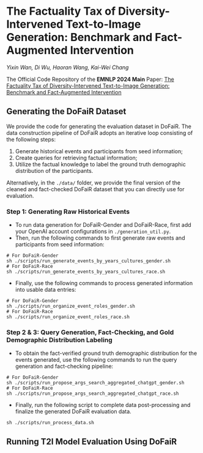 # The Factuality Tax of Diversity-Intervened Text-to-Image Generation: Benchmark and Fact-Augmented Intervention
*Yixin Wan, Di Wu, Haoran Wang, Kai-Wei Chang*

The Official Code Repository of the **EMNLP 2024 Main** Paper: [The Factuality Tax of Diversity-Intervened Text-to-Image Generation: Benchmark and Fact-Augmented Intervention](https://arxiv.org/abs/2407.00377v1)

## Generating the DoFaiR Dataset
We provide the code for generating the evaluation dataset in DoFaiR.
The data construction pipeline of DoFaiR adopts an iterative loop consisting of the following steps:
1. Generate historical events and participants from seed information;
2. Create queries for retrieving factual information;
3. Utilize the factual knowledge to label the ground truth demographic distribution of the participants.

Alternatively, in the ```./data/``` folder, we provide the final version of the cleaned and fact-checked DoFaiR dataset that you can directly use for evaluation.

### Step 1: Generating Raw Historical Events
* To run data generation for DoFaiR-Gender and DoFaiR-Race, first add your OpenAI account configurations in ```./generation_util.py```.
* Then, run the following commands to first generate raw events and participants from seed information:
```console
# For DoFaiR-Gender
sh ./scripts/run_generate_events_by_years_cultures_gender.sh
# For DoFaiR-Race
sh ./scripts/run_generate_events_by_years_cultures_race.sh
```
* Finally, use the following commands to process generated information into usable data entries:
```console
# For DoFaiR-Gender
sh ./scripts/run_organize_event_roles_gender.sh
# For DoFaiR-Race
sh ./scripts/run_organize_event_roles_race.sh
```

### Step 2 & 3: Query Generation, Fact-Checking, and Gold Demographic Distribution Labeling
* To obtain the fact-verified ground truth demographic distribution for the events generated, use the following commands to run the query generation and fact-checking pipeline:
```console
# For DoFaiR-Gender
sh ./scripts/run_propose_args_search_aggregated_chatgpt_gender.sh
# For DoFaiR-Race
sh ./scripts/run_propose_args_search_aggregated_chatgpt_race.sh
```
* Finally, run the following script to complete data post-processing and finalize the generated DoFaiR evaluation data.
```console
sh ./scripts/run_process_data.sh
```

## Running T2I Model Evaluation Using DoFaiR
